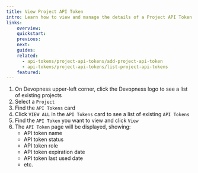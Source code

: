 ```yaml
---
title: View Project API Token
intro: Learn how to view and manage the details of a Project API Token.
links:
    overview:
    quickstart:
    previous:
    next:
    guides:
    related:
      - api-tokens/project-api-tokens/add-project-api-token
      - api-tokens/project-api-tokens/list-project-api-tokens
    featured:
---
```


1. On Devopness upper-left corner, click the Devopness logo to see a list of existing projects
2. Select a `Project`
3. Find the `API Tokens` card
4. Click `VIEW ALL` in the `API Tokens` card to see a list of existing `API Tokens`
5. Find the `API Token` you want to view and click `View`
6. The `API Token` page will be displayed, showing:
   - API token name
   - API token status
   - API token role
   - API token expiration date
   - API token last used date
   - etc.
